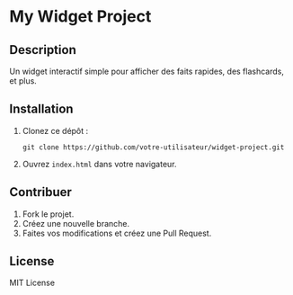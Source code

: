 # My Widget Project

## Description
Un widget interactif simple pour afficher des faits rapides, des flashcards, et plus.

## Installation
1. Clonez ce dépôt :
   ```
   git clone https://github.com/votre-utilisateur/widget-project.git
   ```
2. Ouvrez `index.html` dans votre navigateur.

## Contribuer
1. Fork le projet.
2. Créez une nouvelle branche.
3. Faites vos modifications et créez une Pull Request.

## License
MIT License
